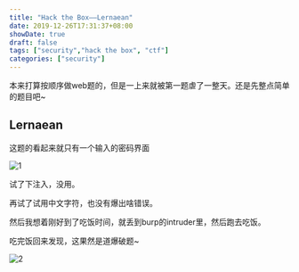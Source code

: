 ```yaml
---
title: "Hack the Box——Lernaean"
date: 2019-12-26T17:31:37+08:00
showDate: true
draft: false
tags: ["security","hack the box", "ctf"]
categories: ["security"]
---
```



本来打算按顺序做web题的，但是一上来就被第一题虐了一整天。还是先整点简单的题目吧~

## Lernaean

这题的看起来就只有一个输入的密码界面

![1](1.png)

试了下注入，没用。

再试了试用中文字符，也没有爆出啥错误。

然后我想着刚好到了吃饭时间，就丢到burp的intruder里，然后跑去吃饭。

吃完饭回来发现，这果然是道爆破题~

![2](2.png)
